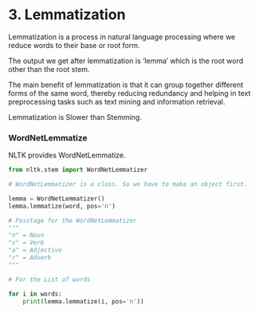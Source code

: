 # 3. Lemmatization

Lemmatization is a process in natural language processing where we reduce words to their base or root form. 

The output we get after lemmatization is ‘lemma’ which is the root word other than the root stem.

The main benefit of lemmatization is that it can group together different forms of the same word, thereby reducing redundancy and helping in text preprocessing tasks such as text mining and information retrieval.

Lemmatization is Slower than Stemming.

### WordNetLemmatize

NLTK provides WordNetLemmatize.

```python
from nltk.stem import WordNetLemmatizer

# WordNetLemmatizer is a class. So we have to make an object first.

lemma = WordNetLemmatizer()
lemma.lemmatize(word, pos='n')

# Posstage for the WordNetLemmatizer
"""
"n" = Noun
"v" = Verb
"a" = Adjective
"r" = Adverb
"""

# For the List of words

for i in words:
	print(lemma.lemmatize(i, pos='n'))
```